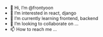 - 👋 Hi, I’m @frontyoon
- 👀 I’m interested in react, django
- 🌱 I’m currently learning frontend, backend
- 💞️ I’m looking to collaborate on ...
- 📫 How to reach me ...


